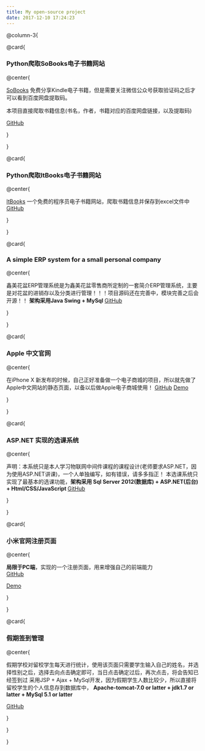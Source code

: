 ```yaml
---
title: My open-source project
date: 2017-12-10 17:24:23
---
```


@column-3{



@card{

### Python爬取SoBooks电子书籍网站

@center{
	
  [SoBooks](https://sobooks.cc/) 免费分享Kindle电子书籍，但是需要关注微信公众号获取验证码之后才可以看到百度网盘提取码。

本项目直接爬取书籍信息(书名，作者，书籍对应的百度网盘链接，以及提取码)

  <a href="https://github.com/sivanWu0222/GetLinksFromSoBooks">GitHub</a>

}

}



@card{

### Python爬取ItBooks电子书籍网站

@center{
	
  [ItBooks](https://itbook.download) 一个免费的程序员电子书籍网站，爬取书籍信息并保存到excel文件中
  <a href="https://github.com/sivanWu0222/CrawlITBooks/tree/master/Python%E7%88%AC%E5%8F%96ItBooks">GitHub</a>

}

}



@card{

### A simple ERP system for a small personal company
@center{
	
  鑫美花盆ERP管理系统是为鑫美花盆零售商所定制的一套简介ERP管理系统，主要是对花盆的进销存以及分类进行管理！！！项目源码还在完善中，模块完善之后会开源！！
  <span style="font-weight:bold;">架构采用Java Swing + MySql</span>
  <a href="https://github.com/sivanWu0222/SimpleERP">GitHub</a>

}


}


@card{

### Apple 中文官网
@center{

  在iPhone X 新发布的时候，自己正好准备做一个电子商城的项目，所以就先做了Apple中文网站的静态页面，以备以后做Apple电子商城使用！
  <a href="https://github.com/sivanWu0222/AppleShopping">GitHub</a>
  <a href="http://www.sivan.tech/AppleShopping/" target="_blank">Demo</a>

}


}

@card{

### ASP.NET 实现的选课系统

@center{

声明：本系统只是本人学习物联网中间件课程的课程设计(老师要求ASP.NET，因为使用ASP.NET讲课)，一个人单独编写，如有错误，请多多指正！
  本选课系统只实现了最基本的选课功能，<span style="font-weight:bold;">架构采用 Sql Server 2012(数据库) + ASP.NET(后台) + Html/CSS/JavaScript  </span>
  <a href="https://github.com/sivanWu0222/ChooseCourse" target="_blank">GitHub</a>

}

}


@card{

### 小米官网注册页面

@center{
	

  <span style="font-weight:bold;">局限于PC端</span>，实现的一个注册页面，用来增强自己的前端能力  
  <a href="https://github.com/sivanWu0222/XiaoMiShopping">GitHub</a>

<a href="http://www.sivan.tech/XiaoMiShopping/" target="_blank">Demo</a>


}

}

@card{

### 假期签到管理

@center{
	

  假期学校对留校学生每天进行统计，使用该页面只需要学生输入自己的姓名，并选择性别之后，选择去向点击确定即可，当日点击确定过后，再次点击，将会告知已经签到过
  	采用JSP + Ajax + MySql开发，因为假期学生人数比较少，所以直接将留校学生的个人信息存到数据库中，
	<span style="font-weight:bold;">Apache-tomcat-7.0 or latter + jdk1.7 or latter + MySql 5.1 or latter</span>
	
  <a href="https://github.com/sivanWu0222/Registration">GitHub</a>



}

}







}

